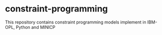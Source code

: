 # constraint-programming
This repository contains constraint programming models implement in IBM-OPL, Python and MINICP
